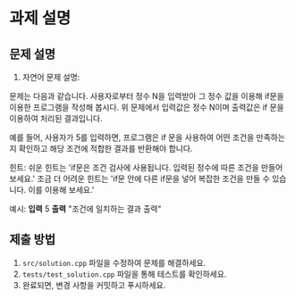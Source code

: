 # 과제 설명

## 문제 설명
1. 자연어 문제 설명:

문제는 다음과 같습니다. 사용자로부터 정수 N을 입력받아 그 정수 값을 이용해 if문을 이용한 프로그램을 작성해 봅시다.
위 문제에서 입력값은 정수 N이며 출력값은 if 문을 이용하여 처리된 결과입니다. 

예를 들어, 사용자가 5를 입력하면, 프로그램은 if 문을 사용하여 어떤 조건을 만족하는지 확인하고 해당 조건에 적합한 결과를 반환해야 합니다.

힌트: 쉬운 힌트는 'if문은 조건 검사에 사용됩니다. 입력된 정수에 따른 조건을 만들어 보세요.'
조금 더 어려운 힌트는 'if문 안에 다른 if문을 넣어 복잡한 조건을 만들 수 있습니다. 이를 이용해 보세요.' 

예시: 
**입력**
5
**출력**
"조건에 일치하는 결과 출력"

## 제출 방법
1. `src/solution.cpp` 파일을 수정하여 문제를 해결하세요.
2. `tests/test_solution.cpp` 파일을 통해 테스트를 확인하세요.
3. 완료되면, 변경 사항을 커밋하고 푸시하세요.
